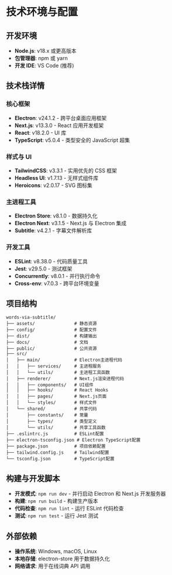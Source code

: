 # 技术环境与配置

## 开发环境

- **Node.js**: v18.x 或更高版本
- **包管理器**: npm 或 yarn
- **开发 IDE**: VS Code (推荐)

## 技术栈详情

### 核心框架

- **Electron**: v24.1.2 - 跨平台桌面应用框架
- **Next.js**: v13.3.0 - React 应用开发框架
- **React**: v18.2.0 - UI 库
- **TypeScript**: v5.0.4 - 类型安全的 JavaScript 超集

### 样式与 UI

- **TailwindCSS**: v3.3.1 - 实用优先的 CSS 框架
- **Headless UI**: v1.7.13 - 无样式组件库
- **Heroicons**: v2.0.17 - SVG 图标集

### 主进程工具

- **Electron Store**: v8.1.0 - 数据持久化
- **Electron Next**: v3.1.5 - Next.js 与 Electron 集成
- **Subtitle**: v4.2.1 - 字幕文件解析库

### 开发工具

- **ESLint**: v8.38.0 - 代码质量工具
- **Jest**: v29.5.0 - 测试框架
- **Concurrently**: v8.0.1 - 并行执行命令
- **Cross-env**: v7.0.3 - 跨平台环境变量

## 项目结构

```
words-via-subtitle/
├── assets/               # 静态资源
├── config/               # 配置文件
├── dist/                 # 构建输出
├── docs/                 # 文档
├── public/               # 公共资源
├── src/
│   ├── main/             # Electron主进程代码
│   │   ├── services/     # 主进程服务
│   │   └── utils/        # 主进程工具函数
│   ├── renderer/         # Next.js渲染进程代码
│   │   ├── components/   # UI组件
│   │   ├── hooks/        # React Hooks
│   │   ├── pages/        # Next.js页面
│   │   └── styles/       # 样式文件
│   └── shared/           # 共享代码
│       ├── constants/    # 常量
│       ├── types/        # 类型定义
│       └── utils/        # 共享工具函数
├── .eslintrc.js          # ESLint配置
├── electron-tsconfig.json # Electron TypeScript配置
├── package.json          # 项目依赖配置
├── tailwind.config.js    # Tailwind配置
└── tsconfig.json         # TypeScript配置
```

## 构建与开发脚本

- **开发模式**: `npm run dev` - 并行启动 Electron 和 Next.js 开发服务器
- **构建**: `npm run build` - 构建生产版本
- **代码检查**: `npm run lint` - 运行 ESLint 代码检查
- **测试**: `npm run test` - 运行 Jest 测试

## 外部依赖

- **操作系统**: Windows, macOS, Linux
- **本地存储**: electron-store 用于数据持久化
- **网络请求**: 用于在线词典 API 调用
